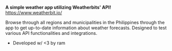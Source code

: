 **A simple weather app utilizing Weatherbits' API!** https://www.weatherbit.io/

Browse through all regions and municipalities in the Philippines through the app to get up-to-date information about weather forecasts.
Designed to test various API functionalities and integrations.
- Developed w/ <3 by ram


